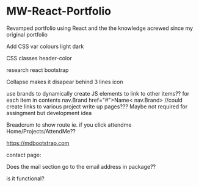 # MW-React-Portfolio

Revamped portfolio using React and the the knowledge acrewed since my original portfolio

Add CSS var colours
light
dark

CSS classes
header-color

research react bootstrap

Collapse makes it disapear behind 3 lines icon

use brands to dynamically create JS elements to link to other items?? for each item in contents nav.Brand href="#">Name< nav.Brand> //could create links to various project write up pages??? Maybe not required for assingment but development idea

Breadcrum to show route ie. if you click attendme
Home/Projects/AttendMe??

https://mdbootstrap.com

contact page:

Does the mail section go to the email address in package??

is it functional?
